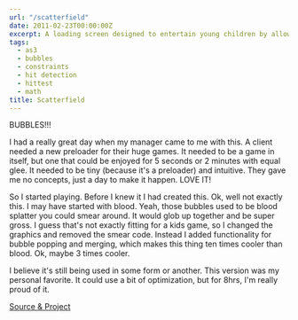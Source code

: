 ```yaml
---
url: "/scatterfield"
date: 2011-02-23T00:00:00Z
excerpt: A loading screen designed to entertain young children by allowing them to play with and pop bubbles.
tags:
  - as3
  - bubbles
  - constraints
  - hit detection
  - hittest
  - math
title: Scatterfield
---
```


BUBBLES!!!

I had a really great day when my manager came to me with this. A client
needed a new preloader for their huge games. It needed to be a game in
itself, but one that could be enjoyed for 5 seconds or 2 minutes with
equal glee. It needed to be tiny (because it's a preloader) and
intuitive. They gave me no concepts, just a day to make it happen. LOVE
IT!

So I started playing. Before I knew it I had created this. Ok, well not
exactly this. I may have started with blood. Yeah, those bubbles used to
be blood splatter you could smear around. It would glob up together and
be super gross. I guess that's not exactly fitting for a kids game, so I
changed the graphics and removed the smear code. Instead I
added functionality for bubble popping and merging, which makes this
thing ten times cooler than blood. Ok, maybe 3 times cooler.

I believe it's still being used in some form or another. This version
was my personal favorite. It could use a bit of optimization, but for
8hrs, I'm really proud of it.

[Source & Project][]

  [Source & Project]: https://github.com/jamestomasino/scatterfield/
    "Source & Project"
